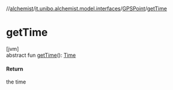 //[alchemist](../../../index.md)/[it.unibo.alchemist.model.interfaces](../index.md)/[GPSPoint](index.md)/[getTime](get-time.md)

# getTime

[jvm]\
abstract fun [getTime](get-time.md)(): [Time](../-time/index.md)

#### Return

the time
